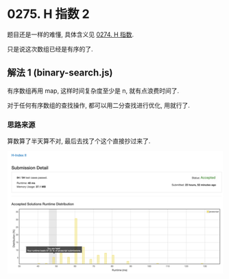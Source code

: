 # 0275. H 指数 2

题目还是一样的难懂, 具体含义见 [0274. H 指数](../0274.h-index).

只是说这次数组已经是有序的了.

## 解法 1 (binary-search.js)

有序数组再用 map, 这样时间复杂度至少是 n, 就有点浪费时间了.

对于任何有序数组的查找操作, 都可以用二分查找进行优化, 用就行了.

### 思路来源

算数算了半天算不对, 最后去找了个这个直接抄过来了.

![成绩](.assets/binary-search.png)
